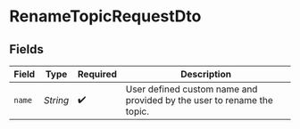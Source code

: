 # RenameTopicRequestDto


## Fields

| Field                                                                  | Type                                                                   | Required                                                               | Description                                                            |
| ---------------------------------------------------------------------- | ---------------------------------------------------------------------- | ---------------------------------------------------------------------- | ---------------------------------------------------------------------- |
| `name`                                                                 | *String*                                                               | :heavy_check_mark:                                                     | User defined custom name and provided by the user to rename the topic. |